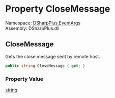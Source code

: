 # Property CloseMessage

Namespace: [DSharpPlus.EventArgs](DSharpPlus.EventArgs.md)  
Assembly: DSharpPlus.dll

## <a id="DSharpPlus_EventArgs_SocketCloseEventArgs_CloseMessage"></a>CloseMessage

Gets the close message sent by remote host.

```csharp
public string CloseMessage { get; }
```

### Property Value

[string](https://learn.microsoft.com/dotnet/api/system.string)


